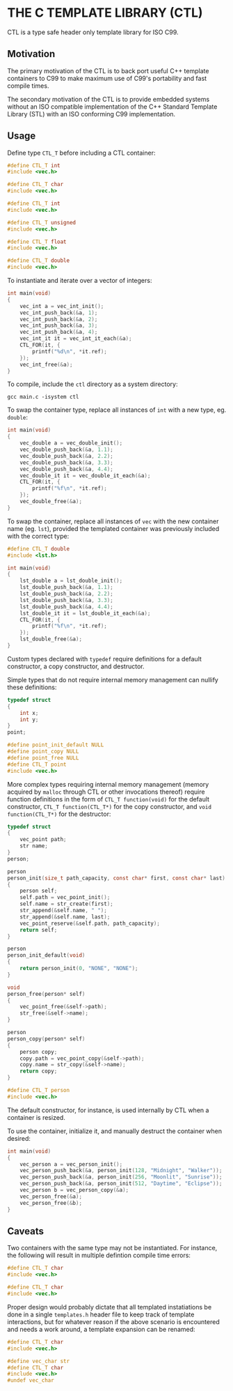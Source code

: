 # THE C TEMPLATE LIBRARY (CTL)

CTL is a type safe header only template library for ISO C99.

## Motivation

The primary motivation of the CTL is to back port useful C++ template containers
to C99 to make maximum use of C99's portability and fast compile times.

The secondary motivation of the CTL is to provide embedded systems without an ISO compatible
implementation of the C++ Standard Template Library (STL) with an ISO conforming
C99 implementation.

## Usage

Define type `CTL_T` before including a CTL container:

```C
#define CTL_T int
#include <vec.h>

#define CTL_T char
#include <vec.h>

#define CTL_T int
#include <vec.h>

#define CTL_T unsigned
#include <vec.h>

#define CTL_T float
#include <vec.h>

#define CTL_T double
#include <vec.h>

```

To instantiate and iterate over a vector of integers:

```C
int main(void)
{
    vec_int a = vec_int_init();
    vec_int_push_back(&a, 1);
    vec_int_push_back(&a, 2);
    vec_int_push_back(&a, 3);
    vec_int_push_back(&a, 4);
    vec_int_it it = vec_int_it_each(&a);
    CTL_FOR(it, {
        printf("%d\n", *it.ref);
    });
    vec_int_free(&a);
}
```

To compile, include the `ctl` directory as a system directory:

    gcc main.c -isystem ctl

To swap the container type, replace all instances of `int` with a new type, eg. `double`:

```C
int main(void)
{
    vec_double a = vec_double_init();
    vec_double_push_back(&a, 1.1);
    vec_double_push_back(&a, 2.2);
    vec_double_push_back(&a, 3.3);
    vec_double_push_back(&a, 4.4);
    vec_double_it it = vec_double_it_each(&a);
    CTL_FOR(it, {
        printf("%f\n", *it.ref);
    });
    vec_double_free(&a);
}
```

To swap the container, replace all instances of `vec` with the new container name (eg. `lst`),
provided the templated container was previously included with the correct type:

```C
#define CTL_T double
#include <lst.h>

int main(void)
{
    lst_double a = lst_double_init();
    lst_double_push_back(&a, 1.1);
    lst_double_push_back(&a, 2.2);
    lst_double_push_back(&a, 3.3);
    lst_double_push_back(&a, 4.4);
    lst_double_it it = lst_double_it_each(&a);
    CTL_FOR(it, {
        printf("%f\n", *it.ref);
    });
    lst_double_free(&a);
}
```

Custom types declared with `typedef` require definitions for a default constructor,
a copy constructor, and destructor.

Simple types that do not require internal memory management can nullify these
definitions:

```C
typedef struct
{
    int x;
    int y;
}
point;

#define point_init_default NULL
#define point_copy NULL
#define point_free NULL
#define CTL_T point
#include <vec.h>
```

More complex types requiring internal memory management (memory acquired
by `malloc` through CTL or other invocations thereof) require function definitions in
the form of `CTL_T function(void)` for the default constructor,
`CTL_T function(CTL_T*)` for the copy constructor, and `void function(CTL_T*)` for the destructor:

```C
typedef struct
{
    vec_point path;
    str name;
}
person;

person
person_init(size_t path_capacity, const char* first, const char* last)
{
    person self;
    self.path = vec_point_init();
    self.name = str_create(first);
    str_append(&self.name, " ");
    str_append(&self.name, last);
    vec_point_reserve(&self.path, path_capacity);
    return self;
}

person
person_init_default(void)
{
    return person_init(0, "NONE", "NONE");
}

void
person_free(person* self)
{
    vec_point_free(&self->path);
    str_free(&self->name);
}

person
person_copy(person* self)
{
    person copy;
    copy.path = vec_point_copy(&self->path);
    copy.name = str_copy(&self->name);
    return copy;
}

#define CTL_T person
#include <vec.h>
```

The default constructor, for instance, is used internally by CTL when a container is resized.

To use the container, initialize it, and manually destruct the container when desired:


```C
int main(void)
{
    vec_person a = vec_person_init();
    vec_person_push_back(&a, person_init(128, "Midnight", "Walker"));
    vec_person_push_back(&a, person_init(256, "Moonlit", "Sunrise"));
    vec_person_push_back(&a, person_init(512, "Daytime", "Eclipse"));
    vec_person b = vec_person_copy(&a);
    vec_person_free(&a);
    vec_person_free(&b);
}
```

## Caveats

Two containers with the same type may not be instantiated. For instance, the following
will result in multiple defintion compile time errors:

```C
#define CTL_T char
#include <vec.h>

#define CTL_T char
#include <vec.h>
```

Proper design would probably dictate that all templated instatiations be done in a single
`templates.h` header file to keep track of template interactions, but for whatever reason
if the above scenario is encountered and needs a work around, a template expansion can be renamed:

```C
#define CTL_T char
#include <vec.h>

#define vec_char str
#define CTL_T char
#include <vec.h>
#undef vec_char
```
